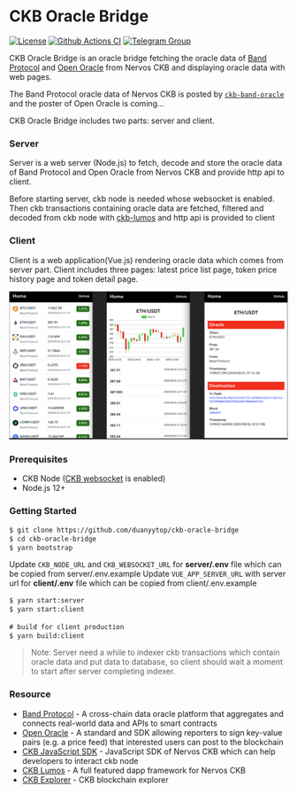 # CKB Oracle Bridge

[![License](https://img.shields.io/badge/license-MIT-green)](https://github.com/duanyytop/ckb-oracle-bridge/blob/master/LICENSE)
[![Github Actions CI](https://github.com/duanyytop/ckb-oracle-bridge/workflows/CI/badge.svg?branch=master)](https://github.com/duanyytop/ckb-oracle-bridge/actions)
[![Telegram Group](https://cdn.rawgit.com/Patrolavia/telegram-badge/8fe3382b/chat.svg)](https://t.me/nervos_ckb_dev)

CKB Oracle Bridge is an oracle bridge fetching the oracle data of [Band Protocol](https://bandprotocol.com/) and [Open Oracle](https://github.com/compound-finance/open-oracle) from Nervos CKB and displaying oracle data with web pages.

The Band Protocol oracle data of Nervos CKB is posted by [`ckb-band-oracle`](https://github.com/duanyytop/ckb-band-oracle) and the poster of Open Oracle is coming...

CKB Oracle Bridge includes two parts: server and client.

### Server

Server is a web server (Node.js) to fetch, decode and store the oracle data of Band Protocol and Open Oracle from Nervos CKB and provide http api to client.

Before starting server, ckb node is needed whose websocket is enabled. Then ckb transactions containing oracle data are fetched, filtered and decoded from ckb node with [ckb-lumos](https://github.com/nervosnetwork/lumos) and http api is provided to client

### Client

Client is a web application(Vue.js) rendering oracle data which comes from server part. Client includes three pages: latest price list page, token price history page and token detail page.

![Oracle Snapshot](./snapshot/oracle.png)

### Prerequisites

- CKB Node ([CKB websocket](https://github.com/nervosnetwork/ckb/wiki/RPC-subscription) is enabled)
- Node.js 12+

### Getting Started

```shell
$ git clone https://github.com/duanyytop/ckb-oracle-bridge
$ cd ckb-oracle-bridge
$ yarn bootstrap
```

Update `CKB_NODE_URL` and `CKB_WEBSOCKET_URL` for **server/.env** file which can be copied from server/.env.example
Update `VUE_APP_SERVER_URL` with server url for **client/.env** file which can be copied from client/.env.example

```shell
$ yarn start:server
$ yarn start:client

# build for client production
$ yarn build:client
```

> Note: Server need a while to indexer ckb transactions which contain oracle data and put data to database, so client should wait a moment to start after server completing indexer.

### Resource

- [Band Protocol](https://bandprotocol.com/) - A cross-chain data oracle platform that aggregates and connects real-world data and APIs to smart contracts
- [Open Oracle](https://github.com/compound-finance/open-oracle) - A standard and SDK allowing reporters to sign key-value pairs (e.g. a price feed) that interested users can post to the blockchain
- [CKB JavaScript SDK](https://github.com/nervosnetwork/ckb-sdk-js) - JavaScript SDK of Nervos CKB which can help developers to interact ckb node
- [CKB Lumos](https://github.com/nervosnetwork/lumos) - A full featured dapp framework for Nervos CKB
- [CKB Explorer](https://explorer.nervos.org) - CKB blockchain explorer
